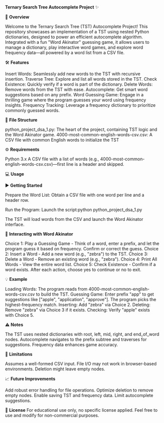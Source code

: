 **Ternary Search Tree Autocomplete Project** :sparkles:

:rocket: **Overview**

Welcome to the Ternary Search Tree (TST) Autocomplete Project! This repository showcases an implementation of a TST using nested Python dictionaries, designed to power an efficient autocomplete algorithm. Integrated with a fun "Word Akinator" guessing game, it allows users to manage a dictionary, play interactive word games, and explore word frequency data—all powered by a word list from a CSV file.

:hammer_and_wrench: **Features**

Insert Words: Seamlessly add new words to the TST with recursive insertion.
Traverse Tree: Explore and list all words stored in the TST.
Check Existence: Quickly verify if a word is part of the dictionary.
Delete Words: Remove words from the TST with ease.
Autocomplete: Get smart word suggestions based on any prefix.
Word Guessing Game: Engage in a thrilling game where the program guesses your word using frequency insights.
Frequency Tracking: Leverage a frequency dictionary to prioritize commonly guessed words.

:file_folder: **File Structure**

python_project_dsa_1.py: The heart of the project, containing TST logic and the Word Akinator game.
4000-most-common-english-words-csv.csv: A CSV file with common English words to initialize the TST 

:gear: **Requirements**

Python 3.x
A CSV file with a list of words (e.g., 4000-most-common-english-words-csv.csv)—first line is a header and skipped.

:computer: **Usage**

:arrow_forward: **Getting Started**

Prepare the Word List:
Obtain a CSV file with one word per line and a header row.


Run the Program:
Launch the script:python python_project_dsa_1.py


The TST will load words from the CSV and launch the Word Akinator interface.



:game_die: **Interacting with Word Akinator**

Choice 1: Play a Guessing Game - Think of a word, enter a prefix, and let the program guess it based on frequency. Confirm or correct the guess.
Choice 2: Insert a Word - Add a new word (e.g., "zebra") to the TST.
Choice 3: Delete a Word - Remove an existing word (e.g., "zebra").
Choice 4: Print All Words - View the entire word list.
Choice 5: Check Existence - Confirm if a word exists.
After each action, choose yes to continue or no to exit.

:bulb: **Example**

Loading Words: The program reads from 4000-most-common-english-words-csv.csv to build the TST.
Guessing Game: Enter prefix "app" to get suggestions like ["apple", "application", "approve"]. The program picks the highest-frequency match.
Inserting: Add "zebra" via Choice 2.
Deleting: Remove "zebra" via Choice 3 if it exists.
Checking: Verify "apple" exists with Choice 5.

:warning: **Notes**

The TST uses nested dictionaries with root, left, mid, right, and end_of_word nodes.
Autocomplete navigates to the prefix subtree and traverses for suggestions.
Frequency data enhances game accuracy.

:construction: **Limitations**

Assumes a well-formed CSV input.
File I/O may not work in browser-based environments.
Deletion might leave empty nodes.

:chart_with_upwards_trend: **Future Improvements**

Add robust error handling for file operations.
Optimize deletion to remove empty nodes.
Enable saving TST and frequency data.
Limit autocomplete suggestions.

:scroll: **License**
For educational use only, no specific license applied. Feel free to use and modify for non-commercial purposes.

